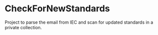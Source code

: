 # CheckForNewStandards
Project to parse the email from IEC and scan for updated standards in a private collection.
